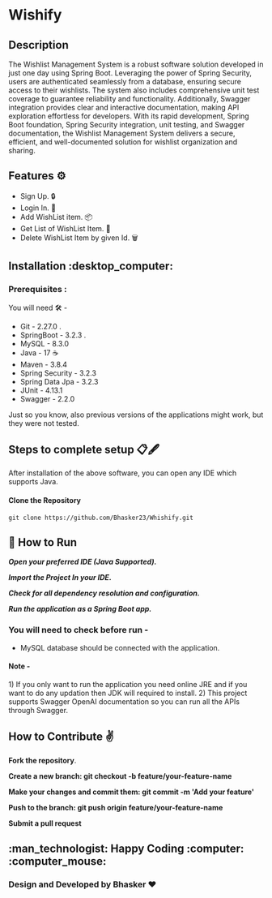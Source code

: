 # Wishify
<h2>Description</h2>

The Wishlist Management System is a robust software solution developed in just one day using Spring Boot. Leveraging the power of Spring Security, 
users are authenticated seamlessly from a database, ensuring secure access to their wishlists. The system also includes comprehensive unit test coverage
to guarantee reliability and functionality. Additionally, Swagger integration provides clear and interactive documentation, making API exploration effortless for developers. 
With its rapid development, Spring Boot foundation, Spring Security integration, unit testing, and Swagger documentation, the Wishlist Management System delivers a secure, efficient, 
and well-documented solution for wishlist organization and sharing.


<h2>Features ⚙️</h2>

* Sign Up. :lock:
* Login In. :closed_lock_with_key:
* Add WishList item.  :package:
* Get List of WishList Item. :star_struck:
* Delete WishList Item by given Id.  :wastebasket:


<h2>Installation :desktop_computer: </h2>

### Prerequisites :
  You will need 🛠️ - 

 * Git - 2.27.0 .
 * SpringBoot - 3.2.3 .
 * MySQL - 8.3.0
 * Java - 17 :coffee:
 * Maven - 3.8.4
 * Spring Security - 3.2.3
 * Spring Data Jpa - 3.2.3
 * JUnit - 4.13.1
 * Swagger - 2.2.0

Just so you know, also previous versions of the applications might work, but they were not tested.

<h2> Steps to complete setup 📋🖋️ </h2>

  After installation of the above software, you can open any IDE which supports Java.

  #### Clone the Repository 
  ```
  git clone https://github.com/Bhasker23/Whishify.git
  ```
<p></p>

<h2>🚀 How to Run</h2>

  ***Open your preferred IDE (Java Supported).***  
  
  ***Import the Project In your IDE.*** 
  
  ***Check for all dependency resolution and configuration.***

  ***Run the application as a Spring Boot app.***

 ### You will need to check before run -
  *  MySQL database should be connected with the application.
    
  #### Note - 
  <p> 1) If you only want to run the application you need online JRE and if you want to do any updation then JDK will required to install. 
      2) This project supports Swagger OpenAI documentation so you can run all the APIs through Swagger. </p> 
  

<h2>How to Contribute ✌</h2>

**Fork the repository**.

**Create a new branch: git checkout -b feature/your-feature-name**


**Make your changes and commit them: git commit -m 'Add your feature'**


**Push to the branch: git push origin feature/your-feature-name**

**Submit a pull request** 
                          
<h2>:man_technologist: Happy Coding :computer: :computer_mouse:</h2>

<h3>Design and Developed by Bhasker ❤️</h3>  

